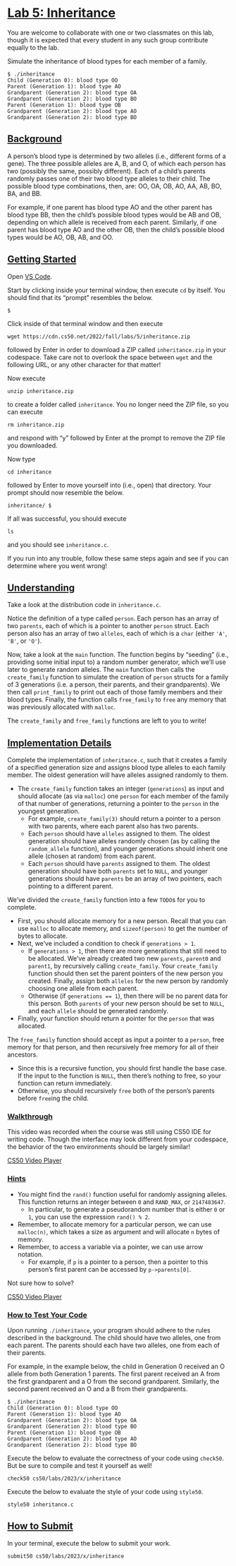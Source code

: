 # [Lab 5: Inheritance](#lab-5-inheritance)

You are welcome to collaborate with one or two classmates on this lab,
though it is expected that every student in any such group contribute
equally to the lab.

Simulate the inheritance of blood types for each member of a family.

``` highlight
$ ./inheritance
Child (Generation 0): blood type OO
Parent (Generation 1): blood type AO
Grandparent (Generation 2): blood type OA
Grandparent (Generation 2): blood type BO
Parent (Generation 1): blood type OB
Grandparent (Generation 2): blood type AO
Grandparent (Generation 2): blood type BO
```

## [Background](#background)

A person’s blood type is determined by two alleles (i.e., different
forms of a gene). The three possible alleles are A, B, and O, of which
each person has two (possibly the same, possibly different). Each of a
child’s parents randomly passes one of their two blood type alleles to
their child. The possible blood type combinations, then, are: OO, OA,
OB, AO, AA, AB, BO, BA, and BB.

For example, if one parent has blood type AO and the other parent has
blood type BB, then the child’s possible blood types would be AB and OB,
depending on which allele is received from each parent. Similarly, if
one parent has blood type AO and the other OB, then the child’s possible
blood types would be AO, OB, AB, and OO.

## [Getting Started](#getting-started)

Open [VS Code](https://cs50.dev/).

Start by clicking inside your terminal window, then execute `cd` by
itself. You should find that its “prompt” resembles the below.

``` highlight
$
```

Click inside of that terminal window and then execute

``` highlight
wget https://cdn.cs50.net/2022/fall/labs/5/inheritance.zip
```

followed by Enter in order to download a ZIP called `inheritance.zip` in
your codespace. Take care not to overlook the space between `wget` and
the following URL, or any other character for that matter!

Now execute

``` highlight
unzip inheritance.zip
```

to create a folder called `inheritance`. You no longer need the ZIP
file, so you can execute

``` highlight
rm inheritance.zip
```

and respond with “y” followed by Enter at the prompt to remove the ZIP
file you downloaded.

Now type

``` highlight
cd inheritance
```

followed by Enter to move yourself into (i.e., open) that directory.
Your prompt should now resemble the below.

``` highlight
inheritance/ $
```

If all was successful, you should execute

``` highlight
ls
```

and you should see `inheritance.c`.

If you run into any trouble, follow these same steps again and see if
you can determine where you went wrong!

## [Understanding](#understanding)

Take a look at the distribution code in `inheritance.c`.

Notice the definition of a type called `person`. Each person has an
array of two `parents`, each of which is a pointer to another `person`
struct. Each person also has an array of two `alleles`, each of which is
a `char` (either `'A'`, `'B'`, or `'O'`).

Now, take a look at the `main` function. The function begins by
“seeding” (i.e., providing some initial input to) a random number
generator, which we’ll use later to generate random alleles. The `main`
function then calls the `create_family` function to simulate the
creation of `person` structs for a family of 3 generations (i.e. a
person, their parents, and their grandparents). We then call
`print_family` to print out each of those family members and their blood
types. Finally, the function calls `free_family` to `free` any memory
that was previously allocated with `malloc`.

The `create_family` and `free_family` functions are left to you to
write!

## [Implementation Details](#implementation-details)

Complete the implementation of `inheritance.c`, such that it creates a
family of a specified generation size and assigns blood type alleles to
each family member. The oldest generation will have alleles assigned
randomly to them.

- The `create_family` function takes an integer (`generations`) as input
  and should allocate (as via `malloc`) one `person` for each member of
  the family of that number of generations, returning a pointer to the
  `person` in the youngest generation.
  - For example, `create_family(3)` should return a pointer to a person
    with two parents, where each parent also has two parents.
  - Each `person` should have `alleles` assigned to them. The oldest
    generation should have alleles randomly chosen (as by calling the
    `random_allele` function), and younger generations should inherit
    one allele (chosen at random) from each parent.
  - Each `person` should have `parents` assigned to them. The oldest
    generation should have both `parents` set to `NULL`, and younger
    generations should have `parents` be an array of two pointers, each
    pointing to a different parent.

We’ve divided the `create_family` function into a few `TODO`s for you to
complete.

- First, you should allocate memory for a new person. Recall that you
  can use `malloc` to allocate memory, and `sizeof(person)` to get the
  number of bytes to allocate.
- Next, we’ve included a condition to check if `generations > 1`.
  - If `generations > 1`, then there are more generations that still
    need to be allocated. We’ve already created two new `parents`,
    `parent0` and `parent1`, by recursively calling `create_family`.
    Your `create_family` function should then set the parent pointers of
    the new person you created. Finally, assign both `alleles` for the
    new person by randomly choosing one allele from each parent.
  - Otherwise (if `generations == 1`), then there will be no parent data
    for this person. Both `parents` of your new person should be set to
    `NULL`, and each `allele` should be generated randomly.
- Finally, your function should return a pointer for the `person` that
  was allocated.

The `free_family` function should accept as input a pointer to a
`person`, free memory for that person, and then recursively free memory
for all of their ancestors.

- Since this is a recursive function, you should first handle the base
  case. If the input to the function is `NULL`, then there’s nothing to
  free, so your function can return immediately.
- Otherwise, you should recursively `free` both of the person’s parents
  before `free`ing the child.

### [Walkthrough](#walkthrough)

This video was recorded when the course was still using CS50 IDE for
writing code. Though the interface may look different from your
codespace, the behavior of the two environments should be largely
similar!

[CS50 Video Player](https://video.cs50.io/9p7ddI3ozTY)

### [Hints](#hints)

- You might find the `rand()` function useful for randomly assigning
  alleles. This function returns an integer between `0` and `RAND_MAX`,
  or `2147483647`.
  - In particular, to generate a pseudorandom number that is either `0`
    or `1`, you can use the expression `rand() % 2`.
- Remember, to allocate memory for a particular person, we can use
  `malloc(n)`, which takes a size as argument and will allocate `n`
  bytes of memory.
- Remember, to access a variable via a pointer, we can use arrow
  notation.
  - For example, if `p` is a pointer to a person, then a pointer to this
    person’s first parent can be accessed by `p->parents[0]`.

Not sure how to solve?

[CS50 Video Player](https://video.cs50.io/H7LULatPwcQ)

### [How to Test Your Code](#how-to-test-your-code)

Upon running `./inheritance`, your program should adhere to the rules
described in the background. The child should have two alleles, one from
each parent. The parents should each have two alleles, one from each of
their parents.

For example, in the example below, the child in Generation 0 received an
O allele from both Generation 1 parents. The first parent received an A
from the first grandparent and a O from the second grandparent.
Similarly, the second parent received an O and a B from their
grandparents.

``` highlight
$ ./inheritance
Child (Generation 0): blood type OO
Parent (Generation 1): blood type AO
Grandparent (Generation 2): blood type OA
Grandparent (Generation 2): blood type BO
Parent (Generation 1): blood type OB
Grandparent (Generation 2): blood type AO
Grandparent (Generation 2): blood type BO
```

Execute the below to evaluate the correctness of your code using
`check50`. But be sure to compile and test it yourself as well!

``` highlight
check50 cs50/labs/2023/x/inheritance
```

Execute the below to evaluate the style of your code using `style50`.

``` highlight
style50 inheritance.c
```

## [How to Submit](#how-to-submit)

In your terminal, execute the below to submit your work.

``` highlight
submit50 cs50/labs/2023/x/inheritance
```
